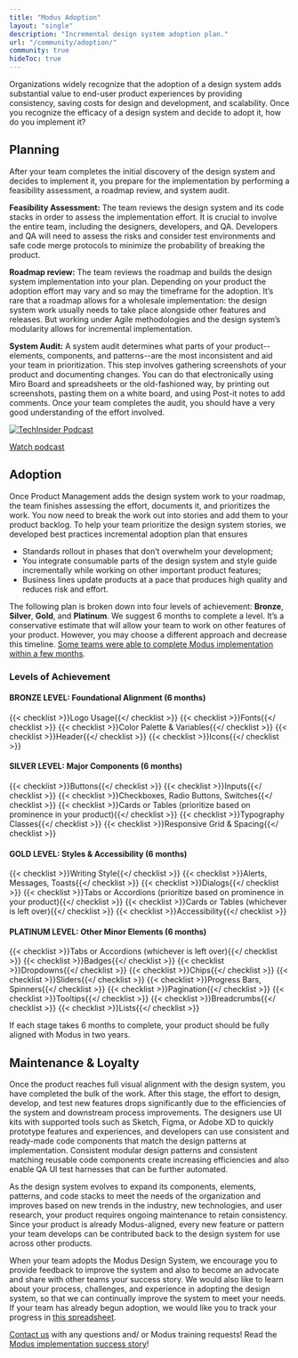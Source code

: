 ```yaml
---
title: "Modus Adoption"
layout: "single"
description: "Incremental design system adoption plan."
url: "/community/adoption/"
community: true
hideToc: true
---
```


Organizations widely recognize that the adoption of a design system adds substantial value to end-user product experiences by providing consistency, saving costs for design and development, and scalability. Once you recognize the efficacy of a design system and decide to adopt it, how do you implement it?

## Planning

After your team completes the initial discovery of the design system and decides to implement it, you prepare for the implementation by performing a feasibility assessment, a roadmap review, and system audit.

**Feasibility Assessment:** The team reviews the design system and its code stacks in order to assess the implementation effort. It is crucial to involve the entire team, including the designers, developers, and QA. Developers and QA will need to assess the risks and consider test environments and safe code merge protocols to minimize the probability of breaking the product.

**Roadmap review:** The team reviews the roadmap and builds the design system implementation into your plan. Depending on your product the adoption effort may vary and so may the timeframe for the adoption. It’s rare that a roadmap allows for a wholesale implementation: the design system work usually needs to take place alongside other features and releases. But working under Agile methodologies and the design system’s modularity allows for incremental implementation.

**System Audit:** A system audit determines what parts of your product--elements, components, and patterns--are the most inconsistent and aid your team in prioritization. This step involves gathering screenshots of your product and documenting changes. You can do that electronically using Miro Board and spreadsheets or the old-fashioned way, by printing out screenshots, pasting them on a white board, and using Post-it notes to add comments. Once your team completes the audit, you should have a very good understanding of the effort involved.

<a href="https://drive.google.com/file/d/1LfT-pl5p7GdonP9sreo7sLYo0JRcT6Y_/view" target="_blank">![TechInsider Podcast](/img/podcast.png)</a>

<a href="https://drive.google.com/file/d/1LfT-pl5p7GdonP9sreo7sLYo0JRcT6Y_/view" target="_blank" class="btn btn-primary mb-1">
Watch podcast
</a>

## Adoption

Once Product Management adds the design system work to your roadmap, the team finishes assessing the effort, documents it, and prioritizes the work. You now need to break the work out into stories and add them to your product backlog. To help your team prioritize the design system stories, we developed best practices incremental adoption plan that ensures

- Standards rollout in phases that don’t overwhelm your development;
- You integrate consumable parts of the design system and style guide incrementally while working on other important product features;
- Business lines update products at a pace that produces high quality and reduces risk and effort.

The following plan is broken down into four levels of achievement: **Bronze**, **Silver**, **Gold**, and **Platinum**. We suggest 6 months to complete a level. It’s a conservative estimate that will allow your team to work on other features of your product. However, you may choose a different approach and decrease this timeline. [Some teams were able to complete Modus implementation within a few months](/news/2021-03-24-utg-modus-adoption/).

### Levels of Achievement

#### BRONZE LEVEL: Foundational Alignment (6 months)

 {{< checklist >}}Logo Usage{{</ checklist >}}
 {{< checklist >}}Fonts{{</ checklist >}}
 {{< checklist >}}Color Palette & Variables{{</ checklist >}}
 {{< checklist >}}Header{{</ checklist >}}
 {{< checklist >}}Icons{{</ checklist >}}

#### SILVER LEVEL: Major Components  (6 months)

 {{< checklist >}}Buttons{{</ checklist >}}
 {{< checklist >}}Inputs{{</ checklist >}}
 {{< checklist >}}Checkboxes, Radio Buttons, Switches{{</ checklist >}}
 {{< checklist >}}Cards or Tables (prioritize based on prominence in your product){{</ checklist >}}
 {{< checklist >}}Typography Classes{{</ checklist >}}
 {{< checklist >}}Responsive Grid & Spacing{{</ checklist >}}

#### GOLD LEVEL: Styles & Accessibility (6 months)

 {{< checklist >}}Writing Style{{</ checklist >}}
 {{< checklist >}}Alerts, Messages, Toasts{{</ checklist >}}
 {{< checklist >}}Dialogs{{</ checklist >}}
 {{< checklist >}}Tabs or Accordions (prioritize based on prominence in your product){{</ checklist >}}
 {{< checklist >}}Cards or Tables (whichever is left over){{</ checklist >}}
 {{< checklist >}}Accessibility{{</ checklist >}}

#### PLATINUM LEVEL: Other Minor Elements (6 months)

 {{< checklist >}}Tabs or Accordions (whichever is left over){{</ checklist >}}
 {{< checklist >}}Badges{{</ checklist >}}
 {{< checklist >}}Dropdowns{{</ checklist >}}
 {{< checklist >}}Chips{{</ checklist >}}
 {{< checklist >}}Sliders{{</ checklist >}}
 {{< checklist >}}Progress Bars, Spinners{{</ checklist >}}
 {{< checklist >}}Pagination{{</ checklist >}}
 {{< checklist >}}Tooltips{{</ checklist >}}
 {{< checklist >}}Breadcrumbs{{</ checklist >}}
 {{< checklist >}}Lists{{</ checklist >}}

If each stage takes 6 months to complete, your product should be fully aligned with Modus in two years.

## Maintenance & Loyalty

Once the product reaches full visual alignment with the design system, you have completed the bulk of the work. After this stage, the effort to design, develop, and test new features drops significantly due to the efficiencies of the system and downstream process improvements. The designers use UI kits with supported tools such as Sketch, Figma, or Adobe XD to quickly prototype features and experiences, and developers can use consistent and ready-made code components that match the design patterns at implementation. Consistent modular design patterns and consistent matching reusable code components create increasing efficiencies and also enable QA UI test harnesses that can be further automated.

As the design system evolves to expand its components, elements, patterns, and code stacks to meet the needs of the organization and improves based on new trends in the industry, new technologies, and user research, your product requires ongoing maintenance to retain consistency. Since your product is already Modus-aligned, every new feature or pattern your team develops can be contributed back to the design system for use across other products.

When your team adopts the Modus Design System, we encourage you to provide feedback to improve the system and also to become an advocate and share with other teams your success story. We would also like to learn about your process, challenges, and experience in adopting the design system, so that we can continually improve the system to meet your needs. If your team has already begun adoption, we would like you to track your progress in [this spreadsheet](https://docs.google.com/spreadsheets/d/1VtOaE6x8slBvT3Xy3eJL_nKHWprIq-VEXw1YxuPH4Bo/edit#gid=0).

[Contact us](/community/contact/) with any questions and/ or Modus training requests! Read the [Modus implementation success story](/news/2021-03-24-utg-modus-adoption/)!
